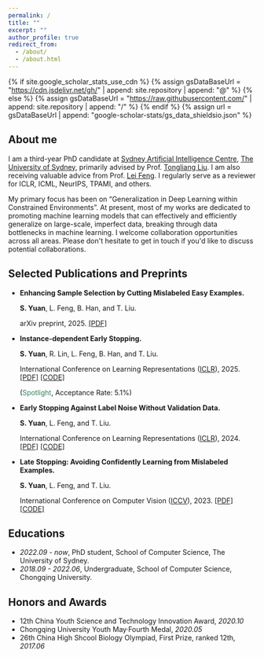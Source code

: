 ```yaml
---
permalink: /
title: ""
excerpt: ""
author_profile: true
redirect_from: 
  - /about/
  - /about.html
---
```


{% if site.google_scholar_stats_use_cdn %}
{% assign gsDataBaseUrl = "https://cdn.jsdelivr.net/gh/" | append: site.repository | append: "@" %}
{% else %}
{% assign gsDataBaseUrl = "https://raw.githubusercontent.com/" | append: site.repository | append: "/" %}
{% endif %}
{% assign url = gsDataBaseUrl | append: "google-scholar-stats/gs_data_shieldsio.json" %}

<span class='anchor' id='about-me'></span>


## About me

I am a third-year PhD candidate at [Sydney Artificial Intelligence Centre](https://www.sydney.edu.au/engineering/our-research/data-science-and-computer-engineering/ubtech-sydney-artificial-intelligence-centre.html), [The University of Sydney](https://www.sydney.edu.au), primarily advised by Prof. [Tongliang Liu](https://tongliang-liu.github.io). I am also receiving valuable advice from Prof. [Lei Feng](https://lfeng1995.github.io). I regularly serve as a reviewer for ICLR, ICML, NeurIPS, TPAMI, and others.

My primary focus has been on “Generalization in Deep Learning within Constrained Environments”. At present, most of my works are dedicated to promoting machine learning models that can effectively and efficiently generalize on large-scale, imperfect data, breaking through data bottlenecks in machine learning. I welcome collaboration opportunities across all areas. Please don't hesitate to get in touch if you'd like to discuss potential collaborations.
<!-- I am (mostly) a biologist in my machine learning research. I focus on empirical understanding of learning theory, studying typical machine learning models as model organisms to derive generalizable insights into machine intelligence. -->

## Selected Publications and Preprints

- **Enhancing Sample Selection by Cutting Mislabeled Easy Examples.**

  **S. Yuan**, L. Feng, B. Han, and T. Liu.

  arXiv preprint, 2025. [\[PDF\]]()

- **Instance-dependent Early Stopping.**
  
  **S. Yuan**, R. Lin, L. Feng, B. Han, and T. Liu.

  International Conference on Learning Representations ([ICLR](https://iclr.cc/Conferences/2025)), 2025. [\[PDF\]](https://openreview.net/pdf?id=P42DbV2nuV) [\[CODE\]](https://github.com/tmllab/2025_ICLR_IES)
  
  (<span style="color: rgb(51,130,90)">Spotlight</span>, Acceptance Rate: 5.1%)
  
- **Early Stopping Against Label Noise Without Validation Data.**

  **S. Yuan**, L. Feng, and T. Liu.

  International Conference on Learning Representations ([ICLR](https://iclr.cc/Conferences/2024)), 2024. [\[PDF\]](https://openreview.net/pdf?id=CMzF2aOfqp) [\[CODE\]](https://github.com/tmllab/2024_ICLR_LabelWave)
  
- **Late Stopping: Avoiding Confidently Learning from Mislabeled Examples.**

  **S. Yuan**, L. Feng, and T. Liu.

  International Conference on Computer Vision ([ICCV](https://iccv2023.thecvf.com)), 2023. [\[PDF\]](https://openaccess.thecvf.com/content/ICCV2023/papers/Yuan_Late_Stopping_Avoiding_Confidently_Learning_from_Mislabeled_Examples_ICCV_2023_paper.pdf) [\[CODE\]](https://github.com/tmllab/2023_ICCV_LateStopping)



## Educations
- *2022.09 - now*, PhD student, School of Computer Science, The University of Sydney. 
- *2018.09 - 2022.06*, Undergraduate, School of Computer Science, Chongqing University.

## Honors and Awards
- 12th China Youth Science and Technology Innovation Award, *2020.10*
- Chongqing University Youth May·Fourth Medal, *2020.05*   
- 26th China High Shcool Biology Olympiad, First Prize, ranked 12th, *2017.06* 

